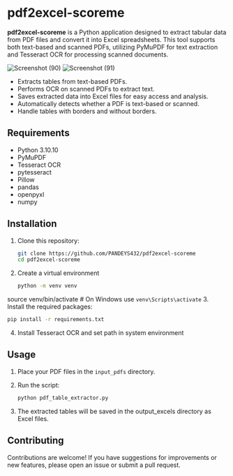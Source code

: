 # pdf2excel-scoreme

**pdf2excel-scoreme** is a Python application designed to extract tabular data from PDF files and convert it into Excel spreadsheets. This tool supports both text-based and scanned PDFs, utilizing PyMuPDF for text extraction and Tesseract OCR for processing scanned documents.


![Screenshot (90)](https://github.com/user-attachments/assets/42982e46-ad2d-45ff-99a1-a530d09b4405)
![Screenshot (91)](https://github.com/user-attachments/assets/885d5354-2a76-4c1c-8fda-da4b73f9bae7)


- Extracts tables from text-based PDFs.
- Performs OCR on scanned PDFs to extract text.
- Saves extracted data into Excel files for easy access and analysis.
- Automatically detects whether a PDF is text-based or scanned.
-  Handle tables with borders and without borders.

## Requirements

- Python 3.10.10
- PyMuPDF
- Tesseract OCR
- pytesseract
- Pillow
- pandas
- openpyxl
- numpy

## Installation

1. Clone this repository:

   ```bash
   git clone https://github.com/PANDEYS432/pdf2excel-scoreme
   cd pdf2excel-scoreme
2. Create a virtual environment
   
   ```bash
   python -m venv venv
source venv/bin/activate  # On Windows use `venv\Scripts\activate`
3. Install the required packages:
   
   ```bash
   pip install -r requirements.txt
 ```
4. Install Tesseract OCR and set path in system environment

 ## Usage

1. Place your PDF files in the `input_pdfs` directory.

2. Run the script:

   ```bash
   python pdf_table_extractor.py
3. The extracted tables will be saved in the output_excels directory as Excel files.

## Contributing

Contributions are welcome! If you have suggestions for improvements or new features, please open an issue or submit a pull request.
